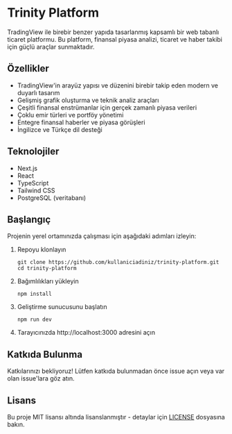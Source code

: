 # Trinity Platform

TradingView ile birebir benzer yapıda tasarlanmış kapsamlı bir web tabanlı ticaret platformu. Bu platform, finansal piyasa analizi, ticaret ve haber takibi için güçlü araçlar sunmaktadır.

## Özellikler

- TradingView'in arayüz yapısı ve düzenini birebir takip eden modern ve duyarlı tasarım
- Gelişmiş grafik oluşturma ve teknik analiz araçları
- Çeşitli finansal enstrümanlar için gerçek zamanlı piyasa verileri
- Çoklu emir türleri ve portföy yönetimi
- Entegre finansal haberler ve piyasa görüşleri
- İngilizce ve Türkçe dil desteği

## Teknolojiler

- Next.js
- React
- TypeScript
- Tailwind CSS
- PostgreSQL (veritabanı)

## Başlangıç

Projenin yerel ortamınızda çalışması için aşağıdaki adımları izleyin:

1. Repoyu klonlayın
   ```
   git clone https://github.com/kullaniciadiniz/trinity-platform.git
   cd trinity-platform
   ```

2. Bağımlılıkları yükleyin
   ```
   npm install
   ```

3. Geliştirme sunucusunu başlatın
   ```
   npm run dev
   ```

4. Tarayıcınızda http://localhost:3000 adresini açın

## Katkıda Bulunma

Katkılarınızı bekliyoruz! Lütfen katkıda bulunmadan önce issue açın veya var olan issue'lara göz atın.

## Lisans

Bu proje MIT lisansı altında lisanslanmıştır - detaylar için [LICENSE](LICENSE) dosyasına bakın. 
